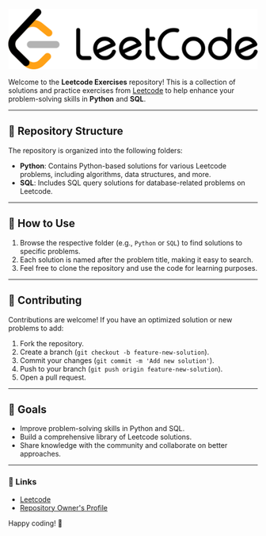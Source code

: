 ![Leetcode Banner](IMG/leetcode%20banner.png)

Welcome to the **Leetcode Exercises** repository! This is a collection of solutions and practice exercises from [Leetcode](https://leetcode.com/) to help enhance your problem-solving skills in **Python** and **SQL**.

---

## 📂 Repository Structure

The repository is organized into the following folders:

- **Python**: Contains Python-based solutions for various Leetcode problems, including algorithms, data structures, and more.
- **SQL**: Includes SQL query solutions for database-related problems on Leetcode.

---

## 🚀 How to Use

1. Browse the respective folder (e.g., `Python` or `SQL`) to find solutions to specific problems.
2. Each solution is named after the problem title, making it easy to search.
3. Feel free to clone the repository and use the code for learning purposes.

---

## 📝 Contributing

Contributions are welcome! If you have an optimized solution or new problems to add:
1. Fork the repository.
2. Create a branch (`git checkout -b feature-new-solution`).
3. Commit your changes (`git commit -m 'Add new solution'`).
4. Push to your branch (`git push origin feature-new-solution`).
5. Open a pull request.

---

## 📌 Goals

- Improve problem-solving skills in Python and SQL.
- Build a comprehensive library of Leetcode solutions.
- Share knowledge with the community and collaborate on better approaches.

---



### 🔗 Links
- [Leetcode](https://leetcode.com/)
- [Repository Owner's Profile](https://github.com/Azmary413)

Happy coding! 🚀
